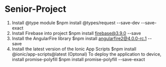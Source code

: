 # Senior-Project

1. Install @type module$npm install @types/request --save-dev --save-exact2. Install Firebase into project$npm install firebase@3.9.0 --save3. Install the AngularFire library$npm install angularfire2@4.0.0-rc.1 --save4. Install the latest version of the Ionic App Scripts$npm install @ionic/app-scripts@latest(Optonal) To deploy the application to device, install promise-polyfill $npm install promise-polyfill --save-exact
